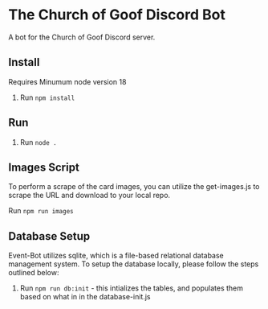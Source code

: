 # The Church of Goof Discord Bot
A bot for the Church of Goof Discord server.

## Install
Requires Minumum node version 18

1. Run `npm install`

## Run
1. Run `node .`

## Images Script

To perform a scrape of the card images, you can utilize the get-images.js to scrape the URL and download to your
local repo.

Run `npm run images`

## Database Setup

Event-Bot utilizes sqlite, which is a file-based relational database management system. To setup the database locally, please follow the steps outlined below:

1. Run `npm run db:init` - this intializes the tables, and populates them based on what in in the database-init.js